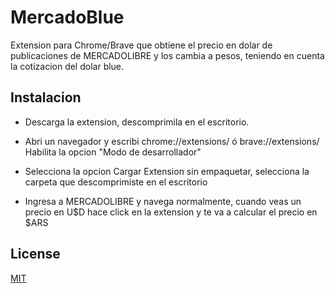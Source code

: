 # MercadoBlue

Extension para Chrome/Brave que obtiene el precio en dolar de publicaciones de MERCADOLIBRE y los cambia a pesos, teniendo en cuenta la cotizacion del dolar blue.

## Instalacion

* Descarga la extension, descomprimila en el escritorio.

* Abri un navegador y escribi chrome://extensions/ ó brave://extensions/ Habilita la opcion "Modo de desarrollador"

* Selecciona la opcion Cargar Extension sin empaquetar, selecciona la carpeta que descomprimiste en el escritorio

* Ingresa a MERCADOLIBRE y navega normalmente, cuando veas un precio en U$D hace click en la extension y te va a calcular el precio en $ARS

## License
[MIT](https://choosealicense.com/licenses/mit/)